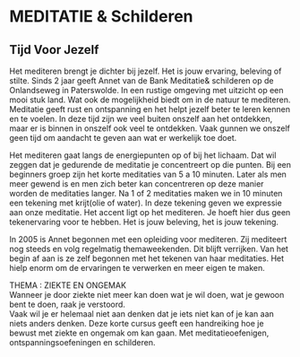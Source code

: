 
# MEDITATIE & Schilderen
## Tijd Voor Jezelf 



Het mediteren brengt je dichter bij jezelf. Het is jouw ervaring, beleving of stilte. 
Sinds 2 jaar geeft Annet van de Bank Meditatie& schilderen op de Onlandseweg in Paterswolde. In een rustige omgeving met   uitzicht op een mooi stuk land. Wat ook de mogelijkheid biedt om  in de natuur te mediteren.
 Meditatie geeft rust en ontspanning en het helpt jezelf beter te leren kennen en te voelen. In deze tijd  zijn we veel buiten onszelf aan het ontdekken, maar er is binnen in onszelf ook veel te ontdekken. Vaak gunnen we onszelf geen tijd om aandacht te geven aan wat er werkelijk toe doet.
 
 Het mediteren gaat langs de energiepunten op of bij het lichaam.  Dat wil zeggen dat je gedurende de meditatie je concentreert op die punten. Bij een beginners groep zijn het korte meditaties van 5 a  10 minuten. Later als men meer gewend is en men  zich beter kan concentreren op deze manier worden de meditaties langer.  Na 1 of 2 meditaties maken we in 10 minuten een tekening  met krijt(olie of water). In deze tekening geven we expressie aan onze meditatie. Het accent ligt op het mediteren. Je hoeft hier dus geen tekenervaring voor te hebben. Het is jouw beleving, het is jouw tekening.
 
In 2005 is Annet begonnen met een opleiding voor mediteren.  Zij mediteert nog steeds en  volg regelmatig themaweekenden. Dit blijft  verrijken. Van het begin af aan is ze zelf begonnen met het tekenen van haar meditaties. Het hielp  enorm om de ervaringen te verwerken en  meer eigen te maken.  

THEMA : ZIEKTE EN ONGEMAK  
Wanneer je door ziekte niet meer kan doen wat je wil doen, wat je gewoon bent te doen, raak je verstoord.  
Vaak wil je er helemaal niet aan denken dat je iets niet kan of  je kan aan niets anders denken. 
Deze korte cursus geeft een handreiking hoe je bewust met ziekte en ongemak om kan gaan. Met meditatieoefenigen, ontspanningsoefeningen en schilderen.
